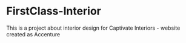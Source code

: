 # FirstClass-Interior
This is a project about interior design for Captivate Interiors - website created as Accenture
